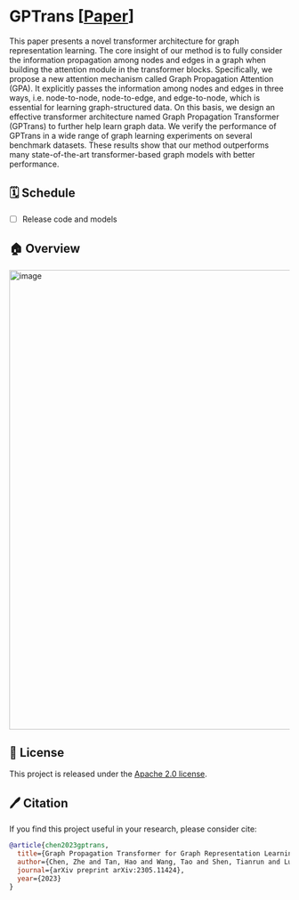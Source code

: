 # GPTrans [[Paper](https://arxiv.org/abs/2305.11424)] 


<!-- ## Description -->


This paper presents a novel transformer architecture for graph representation learning. The core insight of our method is to fully consider the information propagation among nodes and edges in a graph when building the attention module in the transformer blocks. Specifically, we propose a new attention mechanism called Graph Propagation Attention (GPA). It explicitly passes the information among nodes and edges in three ways, i.e. node-to-node, node-to-edge, and edge-to-node, which is essential for learning graph-structured data. On this basis, we design an effective transformer architecture named Graph Propagation Transformer (GPTrans) to further help learn graph data. We verify the performance of GPTrans in a wide range of graph learning experiments on several benchmark datasets. These results show that our method outperforms many state-of-the-art transformer-based graph models with better performance. 


## 🗓️ Schedule
- [ ] Release code and models

## 🏠 Overview
<img width="826" alt="image" src="https://github.com/czczup/GPTrans/assets/23737120/105c3aae-ac65-4fac-9e4a-94ff5436508a">



## 🎫 License

This project is released under the [Apache 2.0 license](LICENSE). 

## 🖊️ Citation

If you find this project useful in your research, please consider cite:

```BibTeX
@article{chen2023gptrans,
  title={Graph Propagation Transformer for Graph Representation Learning},
  author={Chen, Zhe and Tan, Hao and Wang, Tao and Shen, Tianrun and Lu, Tong and Peng, Qiuying and Cheng, Cheng and Qi, Yue},
  journal={arXiv preprint arXiv:2305.11424},
  year={2023}
}
```

